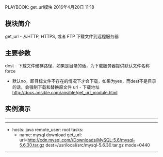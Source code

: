 PLAYBOOK: get_url模块
2016年4月20日
11:18
 
## 模块简介
get_url - 从HTTP, HTTPS, 或者 FTP 下载文件到远程服务器
 
## 主要参数
dest - 下载文件储存路径，如果是目录的话，为下载服务器提供默认文件名称
force 
- 默认no，即目标文件不存在的情况下才会下载，如果为yes，而dest不是目录的话，会强制下载和替换原文件
url - 下载地址
http://docs.ansible.com/ansible/get_url_module.html
 
## 实例演示
**************************************************
---
- hosts: java
  remote_user: root
  tasks:
  - name: mysql download
    get_url:
      url=http://cdn.mysql.com//Downloads/MySQL-5.6/mysql-5.6.30.tar.gz
      dest=/usr/local/src/mysql-5.6.30.tar.gz
      mode=0440
**************************************************
